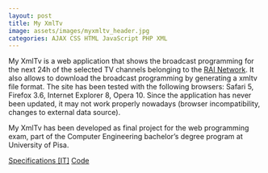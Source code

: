 ```yaml
---
layout: post
title: My XmlTv
image: assets/images/myxmltv_header.jpg
categories: AJAX CSS HTML JavaScript PHP XML
---
```

My XmlTv is a web application that shows the broadcast programming for the next 24h of the selected TV channels belonging to the <a href="https://en.wikipedia.org/wiki/RAI" target="_blank">RAI Network</a>. It also allows to download the broadcast programming by generating a xmltv file format. The site has been tested with the following browsers: Safari 5, Firefox 3.6, Internet Explorer 8, Opera 10. Since the application has never been updated, it may not work properly nowadays (browser incompatibility, changes to external data source).

My XmlTv has been developed as final project for the web programming exam, part of the Computer Engineering bachelor’s degree program at University of Pisa.

<a href="assets/attachments/my_xmltv/TIA_Specifiche_Progetto.pdf" class="button icon fa-file-pdf-o">Specifications [IT]</a>
<a href="https://github.com/SteCicero/my-xmltv" target="_blank" class="button icon fa-github">Code</a>